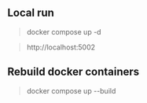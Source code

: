 
## Local run

> docker compose up -d

> http://localhost:5002

## Rebuild docker containers

> docker compose up --build